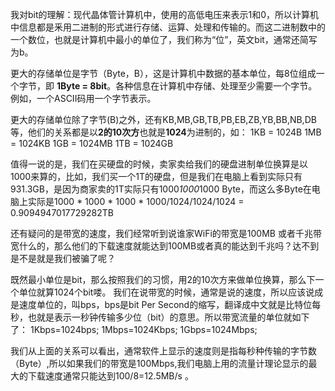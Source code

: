 我对bit的理解：现代晶体管计算机中，使用的高低电压来表示1和0，所以计算机中信息都是釆用二进制的形式进行存储、运算、处理和传输的。而这二进制数中的一个数位，也就是计算机中最小的单位了，我们称为“位”，英文bit，通常还简写为b。

更大的存储单位是字节（Byte，B），这是计算机中数据的基本单位，每8位组成一个字节，即 **1Byte = 8bit**。各种信息在计算机中存储、处理至少需要一个字节。例如，一个ASCII码用一个字节表示。

更大的存储单位除了字节(B)之外，还有KB,MB,GB,TB,PB,EB,ZB,YB,BB,NB,DB等，他们的关系都是以**2的10次方**也就是**1024**为进制的，如：
1KB = 1024B
1MB = 1024KB
1GB = 1024MB
1TB = 1024GB

值得一说的是，我们在买硬盘的时候，卖家卖给我们的硬盘进制单位换算是以1000来算的，比如，我们买一个1T的硬盘，但是我们在电脑上看到实际只有 931.3GB，是因为商家卖的1T实际只有1000*1000*1000 Byte，而这么多Byte在电脑上实际是1000 * 1000 * 1000 * 1000/1024/1024/1024 = 0.9094947017729282TB

还有疑问的是带宽的速度，我们经常听到说谁家WiFi的带宽是100MB 或者千兆带宽什么的，那么他们的下载速度就能达到100MB或者真的能达到千兆吗？达不到是不是就是我们被骗了呢？

既然最小单位是bit，那么按照我们的习惯，用2的10次方来做单位换算，那么下一个单位就算1024个bit喽。
我们在说带宽的时候，通常是说的速度，所以应该说成是速度单位的，叫bps，bps是bit Per Second的缩写，翻译成中文就是比特位每秒，也就是表示一秒钟传输多少位（bit）的意思。所以带宽流量的单位就如下了：
1Kbps=1024bps;
1Mbps=1024Kbps;
1Gbps=1024Mbps;

我们从上面的关系可以看出，通常软件上显示的速度则是指每秒种传输的字节数（Byte）,所以如果我们的带宽是100Mbps,我们电脑上用的流量计理论显示的最大的下载速度通常只能达到100/8=12.5MB/s 。
